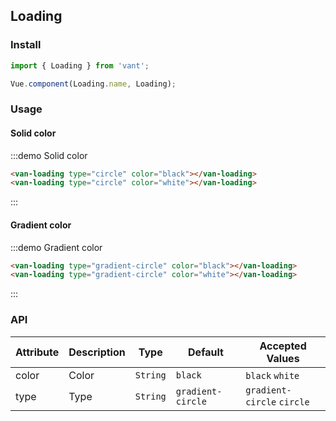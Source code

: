 ## Loading

### Install
``` javascript
import { Loading } from 'vant';

Vue.component(Loading.name, Loading);
```

### Usage

#### Solid color

:::demo Solid color
```html
<van-loading type="circle" color="black"></van-loading>
<van-loading type="circle" color="white"></van-loading>
```
:::

#### Gradient color

:::demo Gradient color
```html
<van-loading type="gradient-circle" color="black"></van-loading>
<van-loading type="gradient-circle" color="white"></van-loading>
```
:::

### API

| Attribute | Description | Type | Default | Accepted Values |
|-----------|-----------|-----------|-------------|-------------|
| color | Color | `String` | `black` | `black` `white` |
| type | Type | `String` | `gradient-circle` | `gradient-circle` `circle` |
